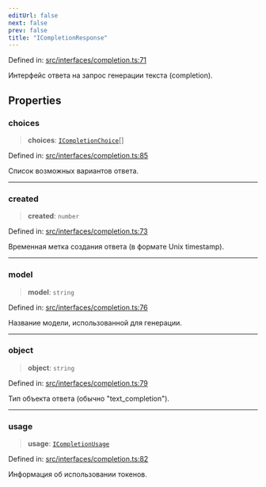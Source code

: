 ```yaml
---
editUrl: false
next: false
prev: false
title: "ICompletionResponse"
---
```


Defined in: [src/interfaces/completion.ts:71](https://github.com/zloishavrin/gigachat-node/blob/7491b5f2c8bdeb790f9ee24140ed373709f8275c/src/interfaces/completion.ts#L71)

Интерфейс ответа на запрос генерации текста (completion).

## Properties

### choices

> **choices**: [`ICompletionChoice`](/gigachat-node/api/interfaces/completion/interfaces/icompletionchoice/)[]

Defined in: [src/interfaces/completion.ts:85](https://github.com/zloishavrin/gigachat-node/blob/7491b5f2c8bdeb790f9ee24140ed373709f8275c/src/interfaces/completion.ts#L85)

Список возможных вариантов ответа.

***

### created

> **created**: `number`

Defined in: [src/interfaces/completion.ts:73](https://github.com/zloishavrin/gigachat-node/blob/7491b5f2c8bdeb790f9ee24140ed373709f8275c/src/interfaces/completion.ts#L73)

Временная метка создания ответа (в формате Unix timestamp).

***

### model

> **model**: `string`

Defined in: [src/interfaces/completion.ts:76](https://github.com/zloishavrin/gigachat-node/blob/7491b5f2c8bdeb790f9ee24140ed373709f8275c/src/interfaces/completion.ts#L76)

Название модели, использованной для генерации.

***

### object

> **object**: `string`

Defined in: [src/interfaces/completion.ts:79](https://github.com/zloishavrin/gigachat-node/blob/7491b5f2c8bdeb790f9ee24140ed373709f8275c/src/interfaces/completion.ts#L79)

Тип объекта ответа (обычно "text_completion").

***

### usage

> **usage**: [`ICompletionUsage`](/gigachat-node/api/interfaces/completion/interfaces/icompletionusage/)

Defined in: [src/interfaces/completion.ts:82](https://github.com/zloishavrin/gigachat-node/blob/7491b5f2c8bdeb790f9ee24140ed373709f8275c/src/interfaces/completion.ts#L82)

Информация об использовании токенов.
